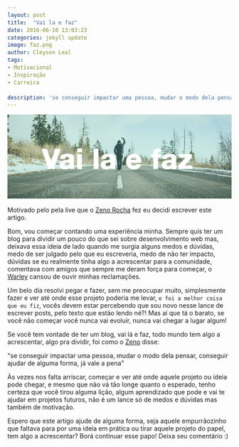```yaml
---
layout: post
title:  "Vai la e faz"
date: 2016-06-10 13:03:23
categories: jekyll update
image: faz.png
author: Cleyson Leal
tags:
- Motivacional
- Inspiração
- Carreira

description: 'se conseguir impactar uma pessoa, mudar o modo dela pensar, conseguir ajudar de alguma forma, já vale a pena.'
---
```


<img class="post__item__thumb" src="/assets/img/post-images/faz.png">

<p>Motivado pelo pela live que o <a href="https://twitter.com/zenorocha" target="_blank">Zeno Rocha</a> fez eu decidi escrever este artigo.</p>

<p>Bom, vou começar contando uma experiência minha. Sempre quis ter um blog para dividir um pouco do que sei sobre desenvolvimento web mas, deixava essa ideia de lado quando me surgia alguns medos e dúvidas, medo de ser julgado pelo que eu escreveria, medo de não ter impacto, dúvidas se eu realmente tinha algo a acrescentar para a comunidade, comentava com amigos que sempre me deram força para começar, o <a href="https://twitter.com/WarleyFranco" target="_blank">Warley</a> cansou de ouvir minhas reclamações.</p>

<p>Um belo dia resolvi pegar e fazer, sem me preocupar muito, simplesmente fazer e ver até onde esse projeto poderia me levar, <code>e foi a melhor coisa que eu fiz</code>, vocês devem estar percebendo que sou novo nesse lance de escrever posts, pelo texto que estão lendo né?! Mas aí que tá o barato, se você não começar você nunca vai evoluir, nunca vai chegar a lugar algum!</p>

<p>Se você tem vontade de ter um blog, vai lá e faz, todo mundo tem algo a acrescentar, algo pra dividir, foi como o <a href="https://twitter.com/zenorocha" target="_blank">Zeno</a> disse:</p>

<p class="citacao">"se conseguir impactar uma pessoa, mudar o modo dela pensar, conseguir ajudar de alguma forma, já vale a pena"</p>


<p>Às vezes nos falta arriscar, começar e ver até onde aquele projeto ou ideia pode chegar, e mesmo que não vá tão longe quanto o esperado, tenho certeza que você tirou alguma lição, algum aprendizado que pode e vai te ajudar em projetos futuros, não é um lance só de medos e dúvidas mas também de motivação.</p>


<p>Espero que este artigo ajude de alguma forma, seja aquele empurrãozinho que faltava para por uma ideia em prática ou tirar aquele projeto do papel, tem algo a acrescentar? Borá continuar esse papo! Deixa seu comentário :)</p>



